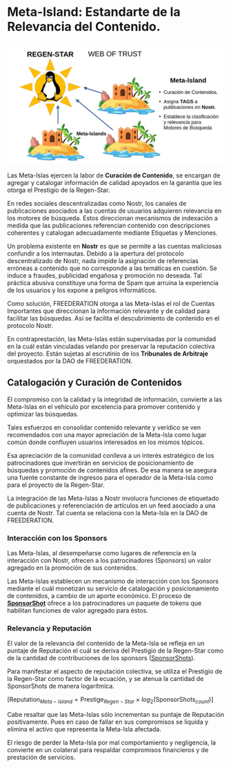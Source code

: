# Meta-Island: Estandarte de la Relevancia del Contenido.

![Meta-Islands and Regen-Star](../img/regen-star-meta-islands.jpg)

Las Meta-Islas ejercen la labor de **Curación de Contenido**, se encargan de agregar y catalogar información de calidad apoyados en la garantía que les otorga el Prestigio de la Regen-Star.

En redes sociales descentralizadas como Nostr, los canales de publicaciones asociados a las cuentas de usuarios adquieren relevancia en los motores de búsqueda. Estos direccionan mecanismos de indexación a medida que las publicaciones referencian contenido con descripciones coherentes y catalogan adecuadamente mediante Etiquetas y Menciones. 

Un problema existente en **Nostr** es que se permite a las cuentas maliciosas confundir a los internautas. Debido a la apertura del protocolo descentralizado de Nostr, nada impide la asignación de referencias erróneas a contenido que no corresponde a las temáticas en cuestión. Se induce a fraudes, publicidad engañosa y promoción no deseada. Tal práctica abusiva constituye una forma de Spam que arruina la experiencia de los usuarios y los expone a peligros informáticos.

Como solución, FREEDERATION otorga a las Meta-Islas el rol de Cuentas Importantes que direccionan la información relevante y de calidad para facilitar las búsquedas. Así se facilita el descubrimiento de contenido en el protocolo Nostr. 

En contraprestación, las Meta-Islas están supervisadas por la comunidad en la cuál están vinculadas velando por preservar la reputación colectiva del proyecto. Están sujetas al escrutinio de los **Tribunales de Arbitraje** orquestados por la DAO de FREEDERATION.

## Catalogación y Curación de Contenidos

El compromiso con la calidad y la integridad de información, convierte a las Meta-Islas en el vehículo por excelencia para promover contenido y optimizar las búsquedas. 

Tales esfuerzos en consolidar contenido relevante y verídico se ven recomendados con una mayor apreciación de la Meta-Isla como lugar común donde confluyen usuarios interesados en los mismos tópicos. 

Esa apreciación de la comunidad conlleva a un interés estratégico de los patrocinadores que invertirán en servicios de posicionamiento de búsquedas y promoción de contenidos afines. De esa manera se asegura una fuente constante de ingresos para el operador de la Meta-Isla como para el proyecto de la Regen-Star.

La integración de las Meta-Islas a Nostr involucra funciones de etiquetado de publicaciones y referenciación de artículos en un feed asociado a una cuenta de Nostr. Tal cuenta se relaciona con la Meta-Isla en la DAO de FREEDERATION.

### Interacción con los Sponsors

Las Meta-Islas, al desempeñarse como lugares de referencia en la interacción con Nostr, ofrecen a los patrocinadores (Sponsors) un valor agregado en la promoción de sus contenidos.

Las Meta-Islas establecen un mecanismo de interacción con los Sponsors mediante el cuál monetizan su servicio de catalogación y posicionamiento de contenidos, a cambio de un aporte económico. El proceso de [**SponsorShot**][sponsorshot] ofrece a los patrocinadores un paquete de tokens que habilitan funciones de valor agregado para éstos. 


### Relevancia y Reputación
 
El valor de la relevancia del contenido de la Meta-Isla se refleja en un puntaje de Reputación el cuál se deriva del Prestigio de la Regen-Star como de la cantidad de contribuciones de los sponsors ([SponsorShots][sponsorshot]).

Para manifestar el aspecto de reputación colectiva, se utiliza el Prestigio de la Regen-Star como factor de la ecuación, y se atenua la cantidad de SponsorShots de manera logarítmica.

[$%
\text{Reputation}_{Meta-Island} = \text{Prestige}_{Regen-Star} \times log_2 \left( \text{SponsorShots}_{count} \right) 
%$]

Cabe resaltar que las Meta-Islas sólo incrementan su puntaje de Reputación positivamente. Pues en caso de fallar en sus compromisos se liquida y elimina el activo que representa la Meta-Isla afectada.

El riesgo de perder la Meta-Isla por mal comportamiento y negligencia, la convierte en un colateral para respaldar compromisos financieros y de prestación de servicios.

[sponsorshot]:../economy/economy03.md